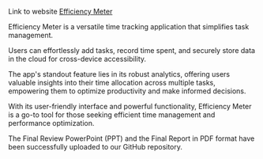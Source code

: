 Link to website [Efficiency Meter](https://efficiency-meter-three.vercel.app/)

Efficiency Meter is a versatile time tracking application that simplifies task management. 

Users can effortlessly add tasks, record time spent, and securely store data in the cloud for cross-device accessibility. 

The app's standout feature lies in its robust analytics, offering users valuable insights into their time allocation across multiple tasks, empowering them to optimize productivity and make informed decisions. 

With its user-friendly interface and powerful functionality, Efficiency Meter is a go-to tool for those seeking efficient time management and performance optimization.

The Final Review PowerPoint (PPT) and the Final Report in PDF format have been successfully uploaded to our GitHub repository.
